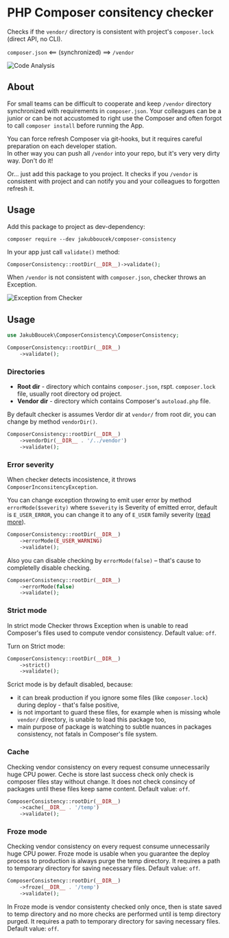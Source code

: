 # PHP Composer consitency checker 
Checks if the `vendor/` directory is consistent with project's `composer.lock` (direct API, no CLI).

`composer.json` <== (synchronized) ==> `/vendor`

![Code Analysis](https://github.com/jakubboucek/php-composer-consistency/workflows/Code%20Analysis/badge.svg)

## About
For small teams can be difficult to cooperate and keep `/vendor` directory synchronized with requirements
in `composer.json`. Your colleagues can be a junior or can be not accustomed to right use the Composer and often forgot 
to call `composer install` before running the App.

You can force refresh Composer via git-hooks, but it requires careful preparation on each developer station.  
In other way you can push all `/vendor` into your repo, but it's very very dirty way. Don't do it!

Or… just add this package to you project. It checks if you `/vendor` is consistent with project and can
notify you and your colleagues to forgotten refresh it.

## Usage
Add this package to project as dev-dependency:
```shell
composer require --dev jakubboucek/composer-consistency
```

In your app just call `validate()` method:
```php
ComposerConsistency::rootDir(__DIR__)->validate();
```

When `/vendor` is not consistent with `composer.json`, checker throws an Exception.

![Exception from Checker](https://cdn.jakub-boucek.cz/screenshot/190703-jptvw.png)

## Usage

```php
use JakubBoucek\ComposerConsistency\ComposerConsistency;

ComposerConsistency::rootDir(__DIR__)
    ->validate();
```

### Directories
- **Root dir** - directory which contains `composer.json`, rspt. `composer.lock` file,
usually root directory od project.
- **Vendor dir** - directory which contains Composer's `autoload.php` file.

By default checker is assumes Verdor dir at `vendor/` from root dir, you can change by method `vendorDir()`.

```php
ComposerConsistency::rootDir(__DIR__)
    ->vendorDir(__DIR__ . '/../vendor')
    ->validate();
```

### Error severity
When checker detects incosistence, it throws `ComposerInconsitencyException`. 

You can change exception throwing to emit user error by method `errorMode($severity)` where `$severity` is Severity of
emitted error, default is `E_USER_ERROR`, you can change it to any of `E_USER` family severity
([read more](https://www.php.net/manual/en/function.trigger-error.php#refsect1-function.trigger-error-parameters)).

```php
ComposerConsistency::rootDir(__DIR__)
    ->errorMode(E_USER_WARNING)
    ->validate();
```

Also you can disable checking by `errorMode(false)` – that's cause to completelly disable checking.

```php
ComposerConsistency::rootDir(__DIR__)
    ->errorMode(false)
    ->validate();
```

### Strict mode
In strict mode Checker throws Exception when is unable to read Composer's files used to
compute vendor consistency. Default value: `off`. 

Turn on Strict mode:
```php
ComposerConsistency::rootDir(__DIR__)
    ->strict()
    ->validate();
```

Scrict mode is by default disabled, because: 
- it can break production if you ignore some files (like `composer.lock`) during deploy - 
that's false positive,
- is not important to guard these files, for example when is missing whole `vendor/` directory, 
is unable to load this package too,
- main purpose of package is watching to subtle nuances in packages consistency, not fatals
in Composer's file system.

### Cache
Checking vendor consistency on every request consume unnecessarily huge CPU power. Ceche is store last success check
only check is composer files stay without change. It does not check consincy of packages until these files keep same
content. Default value: `off`.

```php
ComposerConsistency::rootDir(__DIR__)
    ->cache(__DIR__ . '/temp')
    ->validate();
```

### Froze mode
Checking vendor consistency on every request consume unnecessarily huge CPU power. Froze mode is usable when you
guarantee the deploy process to production is always purge the temp directory. It requires a path to temporary directory
for saving necessary files. Default value: `off`.

```php
ComposerConsistency::rootDir(__DIR__)
    ->froze(__DIR__ . '/temp')
    ->validate();
```

In Froze mode is vendor consistenty checked only once, then is state saved to temp directory and
no more checks are performed until is temp directory purged. It requires a path to temporary directory
for saving necessary files. Default value: `off`.
